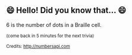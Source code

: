 ## 😄 Hello! Did you know that... 😄
6 is the number of dots in a Braille cell.

<sup>(come back in 5 minutes for the next trivia)</sup>


<sup>Credits: http://numbersapi.com</sup>
